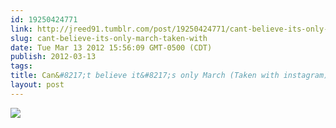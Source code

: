 ```yaml
---
id: 19250424771
link: http://jreed91.tumblr.com/post/19250424771/cant-believe-its-only-march-taken-with
slug: cant-believe-its-only-march-taken-with
date: Tue Mar 13 2012 15:56:09 GMT-0500 (CDT)
publish: 2012-03-13
tags: 
title: Can&#8217;t believe it&#8217;s only March (Taken with instagram)
layout: post
---
```



![](http://24.media.tumblr.com/tumblr_m0uctlu1o21qi8pkco1_1280.jpg)

